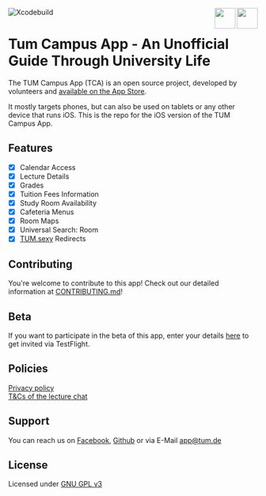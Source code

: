 ![Xcodebuild](https://github.com/TUM-Dev/Campus-iOS/workflows/Xcodebuild/badge.svg?branch=master)
<a href="https://testflight.apple.com/join/Zscde1Tz">
<img src="https://developer.apple.com/assets/elements/icons/testflight/testflight-64x64_2x.png" height="42" align="right">
</a>
<a href="https://itunes.apple.com/us/app/tum-campus-app/id1217412716?mt=8">
<img src="https://devimages-cdn.apple.com/app-store/marketing/guidelines/images/badge-download-on-the-app-store.svg" height="42" align="right">
</a>

# Tum Campus App - An Unofficial Guide Through University Life

The TUM Campus App (TCA) is an open source project, developed by volunteers and [available on the App Store](https://itunes.apple.com/app/id1217412716).

It mostly targets phones, but can also be used on tablets or any other device that runs iOS. This is the repo for the iOS version of the TUM Campus App.

## Features

- [x] Calendar Access
- [x] Lecture Details
- [x] Grades
- [x] Tuition Fees Information
- [x] Study Room Availability
- [x] Cafeteria Menus
- [x] Room Maps
- [x] Universal Search: Room
- [x] [TUM.sexy](https://tum.sexy) Redirects

## Contributing
You're welcome to contribute to this app!
Check out our detailed information at [CONTRIBUTING.md](https://github.com/TCA-Team/iOS/blob/master/CONTRIBUTING.md)!

## Beta
If you want to participate in the beta of this app, enter your details [here](https://beta.tumcampusapp.de) to get invited via TestFlight.

## Policies
[Privacy policy](https://app.tum.de/landing/privacy/)  
[T&Cs of the lecture chat](https://app.tum.de/landing/chatterms/)

## Support
You can reach us on [Facebook](https://www.facebook.com/TUMCampus), [Github](https://github.com/TCA-Team/iOS) or via E-Mail [app@tum.de](mailto:app@tum.de)

## License
Licensed under [GNU GPL v3](http://www.gnu.org/licenses/gpl.html)

